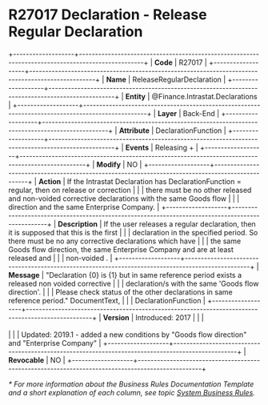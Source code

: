 ﻿---
erp.type: business-rule
erp.entity: Finance.Intrastat.Declarations
---

# R27017 Declaration - Release Regular Declaration
+-------------------+--------------------------------------------------------------------------------------------------+
| **Code**          | R27017                                                                                           |
+-------------------+--------------------------------------------------------------------------------------------------+
| **Name**          | ReleaseRegularDeclaration                                                                        |
+-------------------+--------------------------------------------------------------------------------------------------+
| **Entity**        | @Finance.Intrastat.Declarations                                                                  |
+-------------------+--------------------------------------------------------------------------------------------------+
| **Layer**         | Back-End                                                                                         |
+-------------------+--------------------------------------------------------------------------------------------------+
| **Attribute**     | DeclarationFunction                                                                              |
+-------------------+--------------------------------------------------------------------------------------------------+
| **Events**        | Releasing +                                                                                      |
+-------------------+--------------------------------------------------------------------------------------------------+
| **Modify**        | NO                                                                                               |
+-------------------+--------------------------------------------------------------------------------------------------+
| **Action**        | If the Intrastat Declaration has DeclarationFunction = regular, then on release or correction    |
|                   | there must be no other released and non-voided corrective declarations with the same Goods flow  |
|                   | direction and the same Enterprise Company.                                                       |
+-------------------+--------------------------------------------------------------------------------------------------+
| **Description**   | If the user releases a regular declaration, then it is supposed that this is the first           |
|                   | declaration in the specified period. So there must be no any corrective declarations which have  |
|                   | the same Goods flow direction, the same Enterprise Company and are at least released and         |
|                   | non-voided .                                                                                     |
+-------------------+--------------------------------------------------------------------------------------------------+
| **Message**       | \"Declaration {0} is {1} but in same reference period exists а released non voidеd corrective    |
|                   | declaration/s with the same \'Goods flow direction\'.                                            |
|                   | Please check status of the other declarations in same reference period.\" DocumentText,          |
|                   | DeclarationFunction                                                                              |
+-------------------+--------------------------------------------------------------------------------------------------+
| **Version**       | Introduced: 2017                                                                                 |
|                   | <br/><br/>                                                                                       |
|                   | Updated: 2019.1 - added a new conditions by \"Goods flow direction\" and \"Enterprise Company\"  |
+-------------------+--------------------------------------------------------------------------------------------------+
| **Revocable**     | NO                                                                                               |
+-------------------+--------------------------------------------------------------------------------------------------+

*\* For more information about the Business Rules Documentation Template and a short explanation of each column, see
topic [System Business Rules](../templates/template-description-system-business-rules.md).*
